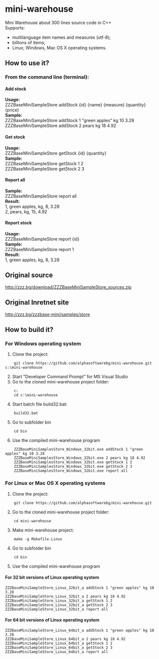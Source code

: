 # mini-warehouse
Mini Warehouse about 300 lines source code in C++  
Supports:  
- multilanguage item names and measures (utf-8);  
- billions of items;  
- Linux, Windows, Mac OS X operating systems.  

## How to use it?
### From the command line (terminal):

#### Add stock
**Usage:**  
ZZZBaseMiniSampleStore addStock {id} {name} {measure} {quantity} {price}  
**Sample:**  
ZZZBaseMiniSampleStore addStock 1 "green apples" kg 10 3.28  
ZZZBaseMiniSampleStore addStock 2 pears kg 18 4.92  

#### Get stock
**Usage:**  
ZZZBaseMiniSampleStore getStock {id} {quantity}  
**Sample:**  
ZZZBaseMiniSampleStore getStock 1 2  
ZZZBaseMiniSampleStore getStock 2 3  

#### Report all
**Sample:**  
ZZZBaseMiniSampleStore report all  
**Result:**  
1, green apples, kg, 8, 3.28  
2, pears, kg, 15, 4.92  

#### Report stock
**Usage:**  
ZZZBaseMiniSampleStore report {id}  
**Sample:**  
ZZZBaseMiniSampleStore report 1  
**Result:**  
1, green apples, kg, 8, 3.28  


## Original source  
http://zzz.bg/download/ZZZBaseMiniSampleStore_sources.zip  

## Original Inretnet site  
http://zzz.bg/zzzbase-mini/samples/store  

## How to build it?
### For Windows operating system
1. Clone the project:  
````
    git clone https://github.com/alphasoftwarebg/mini-warehouse.git c:\mini-warehouse  
````
2. Start "Developer Command Prompt" for MS Visual Studio  
3. Go to the cloned mini-warehouse project folder:  
````
    c:  
    cd c:\mini-warehouse  
````
4. Start batch file build32.bat:  
````
    build32.bat  
````
5. Go to subfolder bin  
````
    cd bin  
````
6. Use the compiled mini-warehouse program  
````
    ZZZBaseMiniSamplesStore_Windows_32bit.exe addStock 1 "green apples" kg 10 3.28  
    ZZZBaseMiniSamplesStore_Windows_32bit.exe 2 pears kg 18 4.92  
    ZZZBaseMiniSamplesStore_Windows_32bit.exe getStock 1 2  
    ZZZBaseMiniSamplesStore_Windows_32bit.exe getStock 2 3  
    ZZZBaseMiniSamplesStore_Windows_32bit.exe report all  
````
### For Linux or Mac OS X operating systems
1. Clone the project:  
````
    git clone https://github.com/alphasoftwarebg/mini-warehouse.git  
````
2. Go to the cloned mini-warehouse project folder:  
````
    cd mini-warehouse  
````
3. Make mini-warehouse project:  
````
    make -g Makefile.Linux  
````
4. Go to subfolder bin  
````
    cd bin  
````
5. Use the compiled mini-warehouse program  
#### For 32 bit versions of Linux operating system
    ZZZBaseMiniSampleStore_Linux_32bit_a addStock 1 "green apples" kg 10 3.28  
    ZZZBaseMiniSampleStore_Linux_32bit_a 2 pears kg 18 4.92  
    ZZZBaseMiniSampleStore_Linux_32bit_a getStock 1 2  
    ZZZBaseMiniSampleStore_Linux_32bit_a getStock 2 3  
    ZZZBaseMiniSampleStore_Linux_32bit_a report all  
#### For 64 bit versions of Linux operating system
    ZZZBaseMiniSampleStore_Linux_64bit_a addStock 1 "green apples" kg 10 3.28  
    ZZZBaseMiniSampleStore_Linux_64bit_a 2 pears kg 18 4.92  
    ZZZBaseMiniSampleStore_Linux_64bit_a getStock 1 2  
    ZZZBaseMiniSampleStore_Linux_64bit_a getStock 2 3  
    ZZZBaseMiniSampleStore_Linux_64bit_a report all  
